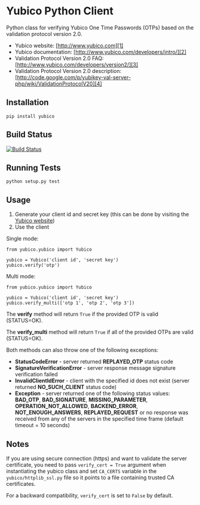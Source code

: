 # Yubico Python Client

Python class for verifying Yubico One Time Passwords (OTPs) based on the
validation protocol version 2.0.

* Yubico website: [http://www.yubico.com][1]
* Yubico documentation: [http://www.yubico.com/developers/intro/][2]
* Validation Protocol Version 2.0 FAQ: [http://www.yubico.com/developers/version2/][3]
* Validation Protocol Version 2.0 description: [http://code.google.com/p/yubikey-val-server-php/wiki/ValidationProtocolV20][4]

## Installation

`pip install yubico`

## Build Status

[![Build Status](https://secure.travis-ci.org/kami/python-yubico-client.png)](http://travis-ci.org/kami/python-yubico-client)

## Running Tests

`python setup.py test`

## Usage

1. Generate your client id and secret key (this can be done by visiting the
   [Yubico website](https://api.yubico.com/get-api-key/))
2. Use the client

Single mode:

    from yubico.yubico import Yubico

    yubico = Yubico('client id', 'secret key')
    yubico.verify('otp')

Multi mode:

    from yubico.yubico import Yubico

    yubico = Yubico('client id', 'secret key')
    yubico.verify_multi(['otp 1', 'otp 2', 'otp 3'])

The **verify** method will return `True` if the provided OTP is valid
(STATUS=OK).

The **verify_multi** method will return `True` if all of the provided OTPs are
valid (STATUS=OK).

Both methods can also throw one of the following exceptions:

- **StatusCodeError** - server returned **REPLAYED_OTP** status code
- **SignatureVerificationError** - server response message signature
  verification failed
- **InvalidClientIdError** - client with the specified id does not exist
  (server returned **NO_SUCH_CLIENT** status code)
- **Exception** - server returned one of the following status values:
  **BAD_OTP**, **BAD_SIGNATURE**, **MISSING_PARAMETER**,
  **OPERATION_NOT_ALLOWED**, **BACKEND_ERROR**, **NOT_ENOUGH_ANSWERS**,
  **REPLAYED_REQUEST** or no response was received from any of the servers
  in the specified time frame (default timeout = 10 seconds)

## Notes

If you are using secure connection (https) and want to validate the server certificate, you need to pass ``verify_cert = True`` argument when instantiating the yubico class and set ``CA_CERTS`` variable in the
``yubico/httplib_ssl.py`` file so it points to a file containing trusted CA certificates.

For a backward compatibility, ``verify_cert`` is set to ``False`` by default.

[1]: http://www.yubico.com
[2]: http://www.yubico.com/developers/intro/
[3]: http://www.yubico.com/developers/version2/
[4]: http://code.google.com/p/yubikey-val-server-php/wiki/ValidationProtocolV20
